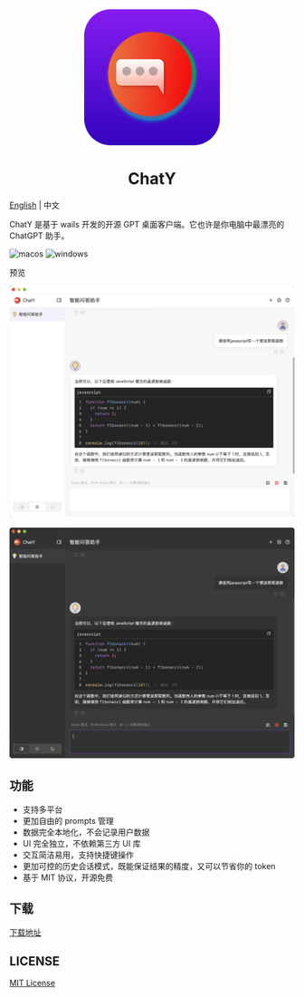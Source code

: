 <div align="center">
  <img src="./images/chaty-logo.svg" style="width: 240px" alt="banner" />
  <h1>ChatY</h1>
</div>

[English](README.md) | 中文

ChatY 是基于 wails 开发的开源 GPT 桌面客户端。它也许是你电脑中最漂亮的 ChatGPT 助手。

![macos](https://img.shields.io/badge/-macOS-black?style=flat-square&logo=apple&logoColor=white)
![windows](https://img.shields.io/badge/-Windows-blue?style=flat-square&logo=windows&logoColor=white)

预览

![chaty-light](images/chaty-1-light.png)  
<br/>
![chaty-dark](images/chaty-1-dark.png)

## 功能

- 支持多平台
- 更加自由的 prompts 管理
- 数据完全本地化，不会记录用户数据
- UI 完全独立，不依赖第三方 UI 库
- 交互简洁易用，支持快捷键操作
- 更加可控的历史会话模式，既能保证结果的精度，又可以节省你的 token
- 基于 MIT 协议，开源免费

## 下载

[下载地址](https://github.com/CiroLee/ChatY/releases)

## LICENSE

[MIT License](https://github.com/CiroLee/ChatY/blob/main/LICENSE)
